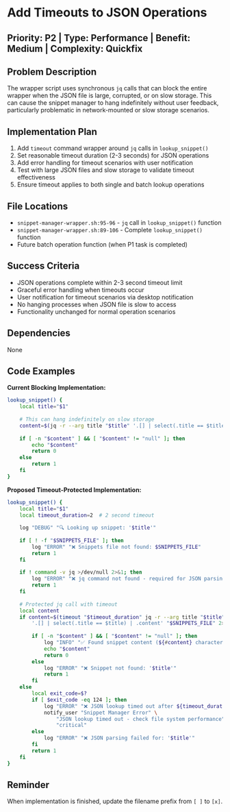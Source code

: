 # Add Timeouts to JSON Operations

## Priority: P2 | Type: Performance | Benefit: Medium | Complexity: Quickfix

## Problem Description

The wrapper script uses synchronous `jq` calls that can block the entire wrapper when the JSON file is large, corrupted, or on slow storage. This can cause the snippet manager to hang indefinitely without user feedback, particularly problematic in network-mounted or slow storage scenarios.

## Implementation Plan

1. Add `timeout` command wrapper around `jq` calls in `lookup_snippet()`
2. Set reasonable timeout duration (2-3 seconds) for JSON operations
3. Add error handling for timeout scenarios with user notification
4. Test with large JSON files and slow storage to validate timeout effectiveness
5. Ensure timeout applies to both single and batch lookup operations

## File Locations

- `snippet-manager-wrapper.sh:95-96` - `jq` call in `lookup_snippet()` function
- `snippet-manager-wrapper.sh:89-106` - Complete `lookup_snippet()` function
- Future batch operation function (when P1 task is completed)

## Success Criteria

- JSON operations complete within 2-3 second timeout limit
- Graceful error handling when timeouts occur
- User notification for timeout scenarios via desktop notification
- No hanging processes when JSON file is slow to access
- Functionality unchanged for normal operation scenarios

## Dependencies

None

## Code Examples

**Current Blocking Implementation:**
```bash
lookup_snippet() {
    local title="$1"
    
    # This can hang indefinitely on slow storage
    content=$(jq -r --arg title "$title" '.[] | select(.title == $title) | .content' "$SNIPPETS_FILE" 2>/dev/null)
    
    if [ -n "$content" ] && [ "$content" != "null" ]; then
        echo "$content"
        return 0
    else
        return 1
    fi
}
```

**Proposed Timeout-Protected Implementation:**
```bash
lookup_snippet() {
    local title="$1"
    local timeout_duration=2  # 2 second timeout
    
    log "DEBUG" "🔍 Looking up snippet: '$title'"
    
    if [ ! -f "$SNIPPETS_FILE" ]; then
        log "ERROR" "❌ Snippets file not found: $SNIPPETS_FILE"
        return 1
    fi
    
    if ! command -v jq >/dev/null 2>&1; then
        log "ERROR" "❌ jq command not found - required for JSON parsing"
        return 1
    fi
    
    # Protected jq call with timeout
    local content
    if content=$(timeout "$timeout_duration" jq -r --arg title "$title" \
        '.[] | select(.title == $title) | .content' "$SNIPPETS_FILE" 2>/dev/null); then
        
        if [ -n "$content" ] && [ "$content" != "null" ]; then
            log "INFO" "✅ Found snippet content (${#content} characters)"
            echo "$content"
            return 0
        else
            log "ERROR" "❌ Snippet not found: '$title'"
            return 1
        fi
    else
        local exit_code=$?
        if [ $exit_code -eq 124 ]; then
            log "ERROR" "❌ JSON lookup timed out after ${timeout_duration}s for: '$title'"
            notify_user "Snippet Manager Error" \
                "JSON lookup timed out - check file system performance" \
                "critical"
        else
            log "ERROR" "❌ JSON parsing failed for: '$title'"
        fi
        return 1
    fi
}
```

## Reminder

When implementation is finished, update the filename prefix from `[ ]` to `[x]`.